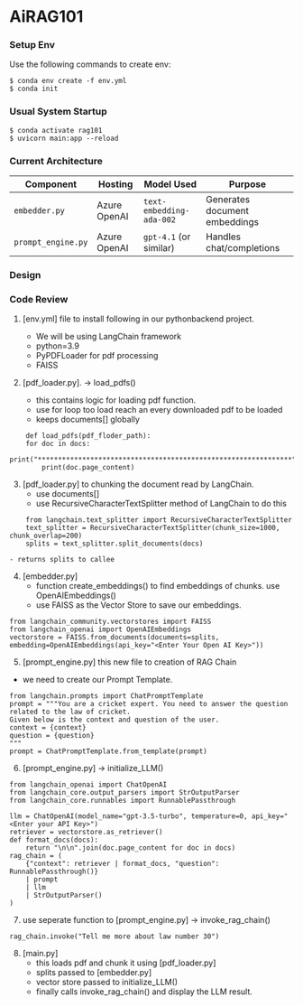 # AiRAG101

### **Setup Env**

Use the following commands to create env:

    $ conda env create -f env.yml
    $ conda init


### **Usual System Startup**
    $ conda activate rag101
    $ uvicorn main:app --reload

### **Current Architecture**

| Component          | Hosting        | Model Used               | Purpose                     |
|--------------------|---------------|--------------------------|-----------------------------|
| `embedder.py`      | Azure OpenAI  | `text-embedding-ada-002` | Generates document embeddings |
| `prompt_engine.py` | Azure OpenAI  | `gpt-4.1` (or similar)   | Handles chat/completions     |


### **Design**




### **Code Review**

1. [env.yml] file to install following in our pythonbackend project.
    - We will be using LangChain framework
    - python=3.9
    - PyPDFLoader  for pdf processing
    - FAISS

2. [pdf_loader.py]. -> load_pdfs()
    - this contains logic for loading pdf function.
    - use for loop too load reach an every downloaded pdf to be loaded
    - keeps documents[] globally

```
    def load_pdfs(pdf_floder_path):
    for doc in docs:
        print("***************************************************************")
        print(doc.page_content)
```

3. [pdf_loader.py] to chunking the document read by LangChain.
    - use documents[]
    - use RecursiveCharacterTextSplitter method of LangChain to do this
```
    from langchain.text_splitter import RecursiveCharacterTextSplitter
    text_splitter = RecursiveCharacterTextSplitter(chunk_size=1000, chunk_overlap=200)
    splits = text_splitter.split_documents(docs)
```
    - returns splits to callee

4. [embedder.py] 
    - function create_embeddings() to find embeddings of chunks. use OpenAIEmbeddings()
    - use FAISS as the Vector Store to save our embeddings.

```
from langchain_community.vectorstores import FAISS
from langchain_openai import OpenAIEmbeddings
vectorstore = FAISS.from_documents(documents=splits, embedding=OpenAIEmbeddings(api_key="<Enter Your Open AI Key>"))
```

5. [prompt_engine.py] this new file to creation of RAG Chain

- we need to create our Prompt Template.

```
from langchain.prompts import ChatPromptTemplate
prompt = """You are a cricket expert. You need to answer the question related to the law of cricket. 
Given below is the context and question of the user.
context = {context}
question = {question}
"""
prompt = ChatPromptTemplate.from_template(prompt)
```

6. [prompt_engine.py] ->  initialize_LLM()

```
from langchain_openai import ChatOpenAI
from langchain_core.output_parsers import StrOutputParser
from langchain_core.runnables import RunnablePassthrough

llm = ChatOpenAI(model_name="gpt-3.5-turbo", temperature=0, api_key="<Enter your API Key>")
retriever = vectorstore.as_retriever()
def format_docs(docs):
    return "\n\n".join(doc.page_content for doc in docs)
rag_chain = (
    {"context": retriever | format_docs, "question": RunnablePassthrough()}
    | prompt
    | llm
    | StrOutputParser()
)
```

7. use seperate function to [prompt_engine.py] ->  invoke_rag_chain()

```
rag_chain.invoke("Tell me more about law number 30")
```

8. [main.py]
    - this loads pdf and chunk it using [pdf_loader.py]
    - splits passed to [embedder.py]
    - vector store passed to initialize_LLM()
    - finally calls invoke_rag_chain() and display the LLM result. 